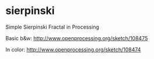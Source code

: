 sierpinski
==========

Simple Sierpinski Fractal in Processing

Basic b&amp;w: http://www.openprocessing.org/sketch/108475

In color: http://www.openprocessing.org/sketch/108474

